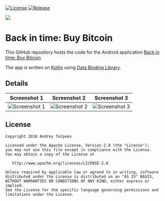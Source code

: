 
[![License](https://img.shields.io/badge/license-Apache_2.0-blue.svg)](http://www.apache.org/licenses/LICENSE-2.0)
[![Release](https://img.shields.io/badge/release-1.0.6-blue.svg)](https://github.com/vase4kin/Back-in-time-Buy-bitcoin/releases/latest)

<img src="https://github.com/vase4kin/Back-in-time-Buy-bitcoin/raw/dev/screenshots/feature-graphic.png">

# Back in time: Buy Bitcoin

This GitHub repository hosts the code for the Android application [Back in time: Buy Bitcoin](https://play.google.com/store/apps/details?id=com.travelbackintime.buybitcoin).

The app is written on [Kotlin](https://kotlinlang.org/) using [Data Binding Library](https://developer.android.com/topic/libraries/data-binding/).

## Details

Screenshot 1 | Screenshot 2 | Screenshot 3  
:-------------------------:|:-------------------------:|:-------------------------:
![Screenshot 1](https://github.com/vase4kin/Back-in-time-Buy-bitcoin/raw/master/screenshots/Phone%20Screenshot%201.png) | ![Screenshot 2](https://github.com/vase4kin/Back-in-time-Buy-bitcoin/raw/master/screenshots/Phone%20Screenshot%202.png) | ![Screenshot 3](https://github.com/vase4kin/Back-in-time-Buy-bitcoin/raw/master/screenshots/Phone%20Screenshot%203.png)

## License
```
Copyright 2018 Andrey Tolpeev

Licensed under the Apache License, Version 2.0 (the "License");
you may not use this file except in compliance with the License.
You may obtain a copy of the License at

   http://www.apache.org/licenses/LICENSE-2.0

Unless required by applicable law or agreed to in writing, software
distributed under the License is distributed on an "AS IS" BASIS,
WITHOUT WARRANTIES OR CONDITIONS OF ANY KIND, either express or implied.
See the License for the specific language governing permissions and
limitations under the License.
```
